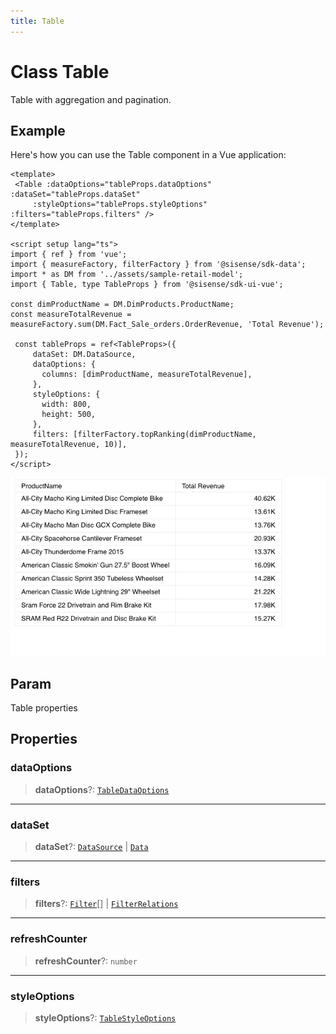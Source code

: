 ```yaml
---
title: Table
---
```


# Class Table

Table with aggregation and pagination.

## Example

Here's how you can use the Table component in a Vue application:
```vue
<template>
 <Table :dataOptions="tableProps.dataOptions" :dataSet="tableProps.dataSet"
     :styleOptions="tableProps.styleOptions" :filters="tableProps.filters" />
</template>

<script setup lang="ts">
import { ref } from 'vue';
import { measureFactory, filterFactory } from '@sisense/sdk-data';
import * as DM from '../assets/sample-retail-model';
import { Table, type TableProps } from '@sisense/sdk-ui-vue';

const dimProductName = DM.DimProducts.ProductName;
const measureTotalRevenue = measureFactory.sum(DM.Fact_Sale_orders.OrderRevenue, 'Total Revenue');

 const tableProps = ref<TableProps>({
     dataSet: DM.DataSource,
     dataOptions: {
       columns: [dimProductName, measureTotalRevenue],
     },
     styleOptions: {
       width: 800,
       height: 500,
     },
     filters: [filterFactory.topRanking(dimProductName, measureTotalRevenue, 10)],
 });
</script>
```
<img src="../../../img/vue-table-example.png" width="800px" />

## Param

Table properties

## Properties

### dataOptions

> **dataOptions**?: [`TableDataOptions`](../interfaces/interface.TableDataOptions.md)

***

### dataSet

> **dataSet**?: [`DataSource`](../../sdk-data/type-aliases/type-alias.DataSource.md) \| [`Data`](../../sdk-data/interfaces/interface.Data.md)

***

### filters

> **filters**?: [`Filter`](../../sdk-data/interfaces/interface.Filter.md)[] \| [`FilterRelations`](../../sdk-data/interfaces/interface.FilterRelations.md)

***

### refreshCounter

> **refreshCounter**?: `number`

***

### styleOptions

> **styleOptions**?: [`TableStyleOptions`](../interfaces/interface.TableStyleOptions.md)
